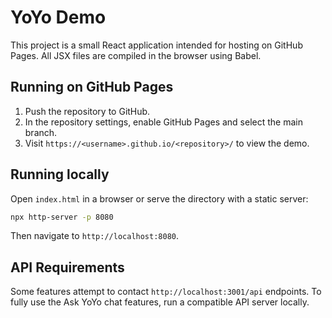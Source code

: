 # YoYo Demo

This project is a small React application intended for hosting on GitHub Pages.
All JSX files are compiled in the browser using Babel.

## Running on GitHub Pages
1. Push the repository to GitHub.
2. In the repository settings, enable GitHub Pages and select the main branch.
3. Visit `https://<username>.github.io/<repository>/` to view the demo.

## Running locally
Open `index.html` in a browser or serve the directory with a static server:

```bash
npx http-server -p 8080
```

Then navigate to `http://localhost:8080`.

## API Requirements
Some features attempt to contact `http://localhost:3001/api` endpoints.
To fully use the Ask YoYo chat features, run a compatible API server locally.
